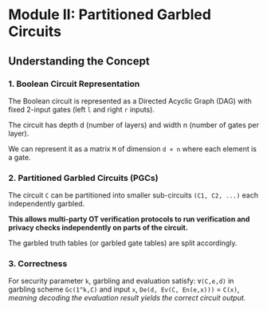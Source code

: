 # Module II: Partitioned Garbled Circuits

## Understanding the Concept

### 1. Boolean Circuit Representation

The Boolean circuit is represented as a Directed Acyclic Graph (DAG) with fixed 2-input gates (left `l` and right `r` inputs).

The circuit has depth d (number of layers) and width n (number of gates per layer).

We can represent it as a matrix `M` of dimension `d × n` where each element is a gate.

### 2. Partitioned Garbled Circuits (PGCs)

The circuit `C` can be partitioned into smaller sub-circuits `(C1, C2, ...)` each independently garbled.

**This allows multi-party OT verification protocols to run verification and privacy checks independently on parts of the circuit.**

The garbled truth tables (or garbled gate tables) are split accordingly.

### 3. Correctness

For security parameter `k`, garbling and evaluation satisfy:
`∀(C,e,d)` in garbling scheme `Gc(1^k,C)` and input `x`,
`De(d, Ev(C, En(e,x)))` = `C(x)`,
_meaning decoding the evaluation result yields the correct circuit output._
